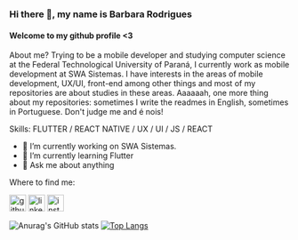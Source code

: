 ### Hi there 👋, my name is Barbara Rodrigues
#### Welcome to my github profile <3
About me? Trying to be a mobile developer and studying computer science at the Federal Technological University of Paraná, I currently work as mobile development at SWA Sistemas.
I have interests in the areas of mobile development, UX/UI, front-end among other things and most of my repositories are about studies in these areas.
Aaaaaah, one more thing about my repositories: sometimes I write the readmes in English, sometimes in Portuguese. Don't judge me and é nois!

Skills: FLUTTER / REACT NATIVE / UX / UI / JS / REACT

- 🔭 I’m currently working on SWA Sistemas. 
- 🌱 I’m currently learning Flutter 
- 💬 Ask me about anything 

Where to find me:

[<img src='https://cdn.jsdelivr.net/npm/simple-icons@3.0.1/icons/github.svg' alt='github' height='30'>](https://github.com/BarbaraLest)  [<img src='https://cdn.jsdelivr.net/npm/simple-icons@3.0.1/icons/linkedin.svg' alt='linkedin' height='30'>](https://www.linkedin.com/in/https://www.linkedin.com/in/barbara-rodrigues-1231b2156//)  [<img src='https://cdn.jsdelivr.net/npm/simple-icons@3.0.1/icons/instagram.svg' alt='instagram' height='30'>](https://www.instagram.com/https://www.instagram.com/barbara__rs//)  

![Anurag's GitHub stats](https://github-readme-stats.vercel.app/api?username=BarbaraLest&show_icons=true&theme=jolly&include_all_commits&count_private) [![Top Langs](https://github-readme-stats.vercel.app/api/top-langs/?username=BarbaraLest&layout=compact)](https://github.com/BarbaraLest/github-readme-stats)
